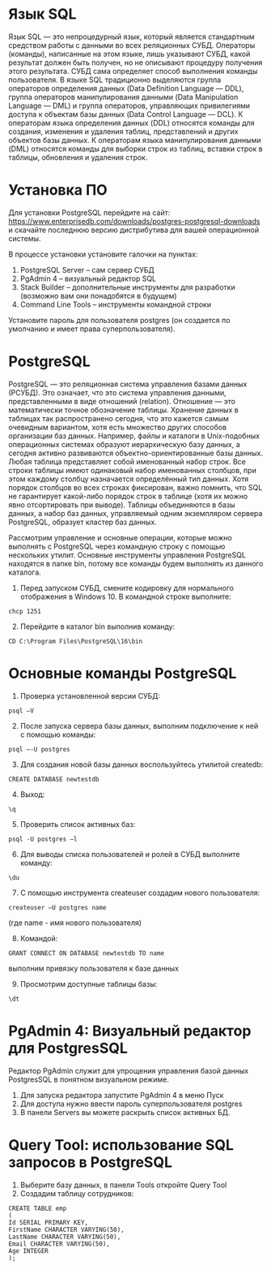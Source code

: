 # Язык SQL 

Язык SQL — это непроцедурный язык, который является стандартным средством работы с данными во всех реляционных СУБД. Операторы (команды), написанные на этом языке, лишь указывают СУБД, какой результат должен быть получен, но не описывают процедуру получения этого результата. СУБД сама определяет способ выполнения команды пользователя. В языке SQL традиционно выделяются группа операторов определения данных (Data Definition Language — DDL), группа операторов манипулирования данными (Data Manipulation Language — DML) и группа операторов, управляющих привилегиями доступа к объектам базы данных (Data Control Language — DCL).
К операторам языка определения данных (DDL) относятся команды для создания, изменения и удаления таблиц, представлений и других объектов базы данных. 
К операторам языка манипулирования данными (DML) относятся команды для выборки строк из таблиц, вставки строк в таблицы, обновления и удаления строк. 

# Установка ПО

Для установки PostgreSQL перейдите на сайт: https://www.enterprisedb.com/downloads/postgres-postgresql-downloads и скачайте последнюю версию дистрибутива для вашей операционной системы.

В процессе установки установите галочки на пунктах:

1. PostgreSQL Server – сам сервер СУБД
2. PgAdmin 4 – визуальный редактор SQL
3. Stack Builder – дополнительные инструменты для разработки (возможно вам они понадобятся в будущем)
4. Command Line Tools – инструменты командной строки

Установите пароль для пользователя postgres (он создается по умолчанию и имеет права суперпользователя).


# PostgreSQL

PostgreSQL — это реляционная система управления базами данных (РСУБД). 
Это означает, что это система управления данными, представленными в виде отношений (relation). Отношение — это математически точное обозначение таблицы. Хранение данных в таблицах так распространено сегодня, что это кажется самым очевидным вариантом, хотя есть множество других способов организации баз данных. 
Например, файлы и каталоги в Unix-подобных операционных системах образуют иерархическую базу данных, а сегодня активно развиваются объектно-ориентированные базы данных.
Любая таблица представляет собой именованный набор строк. Все строки таблицы имеют одинаковый набор именованных столбцов, при этом каждому столбцу назначается определённый тип данных. Хотя порядок столбцов во всех строках фиксирован, важно помнить, что SQL не гарантирует какой-либо порядок строк в таблице (хотя их можно явно отсортировать при выводе).
Таблицы объединяются в базы данных, а набор баз данных, управляемый одним экземпляром сервера PostgreSQL, образует кластер баз данных.

Рассмотрим управление и основные операции, которые можно выполнять с PostgreSQL через командную строку с помощью нескольких утилит. 
Основные инструменты управления PostgreSQL находятся в папке bin, потому все команды будем выполнять из данного каталога.

1. Перед запуском СУБД, смените кодировку для нормального отображения в Windows 10. В командной строке выполните: 
```
chcp 1251
```

2. Перейдите в каталог bin выполнив команду: 
```
CD C:\Program Files\PostgreSQL\16\bin

```

# Основные команды PostgreSQL

1. Проверка установленной версии СУБД: 
```
psql –V
```
2. После запуска сервера базы данных, выполним подключение к ней с помощью команды:

```
psql –-U postgres
```
3. Для создания новой базы данных воспользуйтесь утилитой createdb:
```
CREATE DATABASE newtestdb
```
4. Выход:
```
\q
```
5. Проверить список активных баз:
```
psql -U postgres –l
```
6. Для выводы списка пользователей и ролей в СУБД выполните команду: 
```
\du 
```
7. С помощью инструмента createuser cоздадим нового пользователя: 
```
createuser –U postgres name
```
(где name - имя нового пользователя)

8. Командой:
```
GRANT CONNECT ON DATABASE newtestdb TO name 
```
выполним привязку пользователя к базе данных 

9. Просмотрим доступные таблицы базы:
```
\dt
```
# PgAdmin 4: Визуальный редактор для PostgresSQL
Редактор PgAdmin служит для упрощения управления базой данных PostgresSQL в понятном визуальном режиме.
1. Для запуска редактора запустите PgAdmin 4 в меню Пуск
2. Для доступа нужно ввести пароль суперпользователя postgres
3. В панели Servers вы можете раскрыть список активных БД.

# Query Tool: использование SQL запросов в PostgreSQL
1. Выберите базу данных, в панели Tools откройте Query Tool
2. Создадим таблицу сотрудников:
```
CREATE TABLE emp
(
Id SERIAL PRIMARY KEY,
FirstName CHARACTER VARYING(50),
LastName CHARACTER VARYING(50),
Email CHARACTER VARYING(50),
Age INTEGER
);
```
